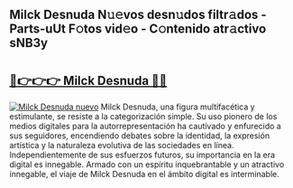## Milck Desnuda N𝚞𝚎vos desn𝚞dos filtr𝚊dos - Parts-uUt F𝚘tos vid𝚎o - C𝚘ntenido atr𝚊ctivo sNB3y

# <h2><a href="http://mb1k4x.tromn.icu/?c=Milck+Desnuda">🔗👉👉👉 Milck Desnuda 🔗🔗</a></h2>

[![Milck Desnuda nuevo](https://i.imgur.com/pEAQMta.gif)](http://mb1k4x.tromn.icu/?c=Milck+Desnuda)
Milck Desnuda, una figura multifacética y estimulante, se resiste a la categorización simple. Su uso pionero de los medios digitales para la autorrepresentación ha cautivado y enfurecido a sus seguidores, encendiendo debates sobre la identidad, la expresión artística y la naturaleza evolutiva de las sociedades en línea. Independientemente de sus esfuerzos futuros, su importancia en la era digital es innegable. Armado con un espíritu inquebrantable y un atractivo innegable, el viaje de Milck Desnuda en el ámbito digital es interminable.
